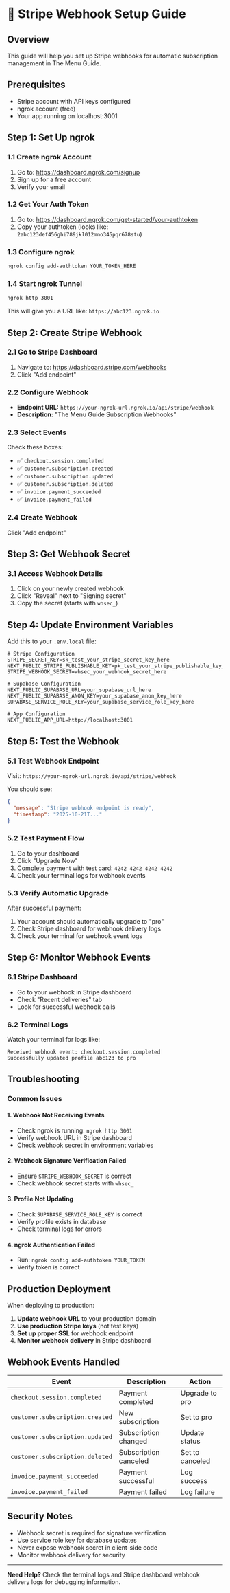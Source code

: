 # 🔗 Stripe Webhook Setup Guide

## Overview
This guide will help you set up Stripe webhooks for automatic subscription management in The Menu Guide.

## Prerequisites
- Stripe account with API keys configured
- ngrok account (free)
- Your app running on localhost:3001

## Step 1: Set Up ngrok

### 1.1 Create ngrok Account
1. Go to: https://dashboard.ngrok.com/signup
2. Sign up for a free account
3. Verify your email

### 1.2 Get Your Auth Token
1. Go to: https://dashboard.ngrok.com/get-started/your-authtoken
2. Copy your authtoken (looks like: `2abc123def456ghi789jkl012mno345pqr678stu`)

### 1.3 Configure ngrok
```bash
ngrok config add-authtoken YOUR_TOKEN_HERE
```

### 1.4 Start ngrok Tunnel
```bash
ngrok http 3001
```

This will give you a URL like: `https://abc123.ngrok.io`

## Step 2: Create Stripe Webhook

### 2.1 Go to Stripe Dashboard
1. Navigate to: https://dashboard.stripe.com/webhooks
2. Click "Add endpoint"

### 2.2 Configure Webhook
- **Endpoint URL:** `https://your-ngrok-url.ngrok.io/api/stripe/webhook`
- **Description:** "The Menu Guide Subscription Webhooks"

### 2.3 Select Events
Check these boxes:
- ✅ `checkout.session.completed`
- ✅ `customer.subscription.created`
- ✅ `customer.subscription.updated`
- ✅ `customer.subscription.deleted`
- ✅ `invoice.payment_succeeded`
- ✅ `invoice.payment_failed`

### 2.4 Create Webhook
Click "Add endpoint"

## Step 3: Get Webhook Secret

### 3.1 Access Webhook Details
1. Click on your newly created webhook
2. Click "Reveal" next to "Signing secret"
3. Copy the secret (starts with `whsec_`)

## Step 4: Update Environment Variables

Add this to your `.env.local` file:

```env
# Stripe Configuration
STRIPE_SECRET_KEY=sk_test_your_stripe_secret_key_here
NEXT_PUBLIC_STRIPE_PUBLISHABLE_KEY=pk_test_your_stripe_publishable_key_here
STRIPE_WEBHOOK_SECRET=whsec_your_webhook_secret_here

# Supabase Configuration
NEXT_PUBLIC_SUPABASE_URL=your_supabase_url_here
NEXT_PUBLIC_SUPABASE_ANON_KEY=your_supabase_anon_key_here
SUPABASE_SERVICE_ROLE_KEY=your_supabase_service_role_key_here

# App Configuration
NEXT_PUBLIC_APP_URL=http://localhost:3001
```

## Step 5: Test the Webhook

### 5.1 Test Webhook Endpoint
Visit: `https://your-ngrok-url.ngrok.io/api/stripe/webhook`

You should see:
```json
{
  "message": "Stripe webhook endpoint is ready",
  "timestamp": "2025-10-21T..."
}
```

### 5.2 Test Payment Flow
1. Go to your dashboard
2. Click "Upgrade Now"
3. Complete payment with test card: `4242 4242 4242 4242`
4. Check your terminal logs for webhook events

### 5.3 Verify Automatic Upgrade
After successful payment:
1. Your account should automatically upgrade to "pro"
2. Check Stripe dashboard for webhook delivery logs
3. Check your terminal for webhook event logs

## Step 6: Monitor Webhook Events

### 6.1 Stripe Dashboard
- Go to your webhook in Stripe dashboard
- Check "Recent deliveries" tab
- Look for successful webhook calls

### 6.2 Terminal Logs
Watch your terminal for logs like:
```
Received webhook event: checkout.session.completed
Successfully updated profile abc123 to pro
```

## Troubleshooting

### Common Issues

#### 1. Webhook Not Receiving Events
- Check ngrok is running: `ngrok http 3001`
- Verify webhook URL in Stripe dashboard
- Check webhook secret in environment variables

#### 2. Webhook Signature Verification Failed
- Ensure `STRIPE_WEBHOOK_SECRET` is correct
- Check webhook secret starts with `whsec_`

#### 3. Profile Not Updating
- Check `SUPABASE_SERVICE_ROLE_KEY` is correct
- Verify profile exists in database
- Check terminal logs for errors

#### 4. ngrok Authentication Failed
- Run: `ngrok config add-authtoken YOUR_TOKEN`
- Verify token is correct

## Production Deployment

When deploying to production:

1. **Update webhook URL** to your production domain
2. **Use production Stripe keys** (not test keys)
3. **Set up proper SSL** for webhook endpoint
4. **Monitor webhook delivery** in Stripe dashboard

## Webhook Events Handled

| Event | Description | Action |
|-------|-------------|--------|
| `checkout.session.completed` | Payment completed | Upgrade to pro |
| `customer.subscription.created` | New subscription | Set to pro |
| `customer.subscription.updated` | Subscription changed | Update status |
| `customer.subscription.deleted` | Subscription canceled | Set to canceled |
| `invoice.payment_succeeded` | Payment successful | Log success |
| `invoice.payment_failed` | Payment failed | Log failure |

## Security Notes

- Webhook secret is required for signature verification
- Use service role key for database updates
- Never expose webhook secret in client-side code
- Monitor webhook delivery for security

---

**Need Help?** Check the terminal logs and Stripe dashboard webhook delivery logs for debugging information.
